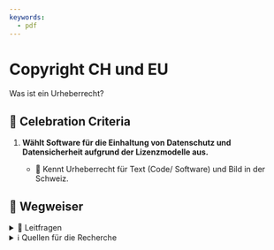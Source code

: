 ```yaml
---
keywords:
  - pdf
---
```


# Copyright CH und EU

Was ist ein Urheberrecht?

## 🎉 Celebration Criteria

1. **Wählt Software für die Einhaltung von Datenschutz und Datensicherheit aufgrund der Lizenzmodelle aus.**  

    - :dart: Kennt Urheberrecht für Text (Code/ Software) und Bild in der Schweiz.

## :compass: Wegweiser

<details>
  <summary> 🤔 Leitfragen </summary>

- Was ist Unter dem Urheberrecht Geschütz?
- Was ist ein Urheber?
- Wie geht das mit KI weiter?
- Wie kann ich meine Werke Schützen?
- Was ist ein Werk?
- Welche Institutionen gibt es in der Schweiz die einen unterstützen können?
- Ist Code Urheberrecht Geschütz und wenn ja, wie?
- Wie kann man sich bei einer Verletzung wären?
- Wie sieht das z.B. mit dem Recht am Eigenbild aus?
- Was gibt es für Möglichkeiten seine Werke als Geschütz zu kennzeichnen?
- ...

</details>


<details>
  <summary> ℹ️ Quellen für die Recherche</summary>

- [**IGE:** Urheberrecht – was ist das?](https://www.ige.ch/de/etwas-schuetzen/urheberrecht/grundlegendes)

- [**IGE:** Wie darf ich eine Fotografie nutzen?](https://www.ige.ch/de/etwas-schuetzen/urheberrecht/ein-werk-nutzen/fotografienschutz)

- [**Creative Commons:** Was ist Creative Commons?](http://www.creativecommons.ch/wie-funktionierts/)

</details>
